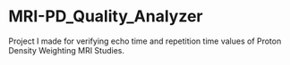 # MRI-PD_Quality_Analyzer
Project I made for verifying echo time and repetition time values of Proton Density Weighting MRI Studies.
